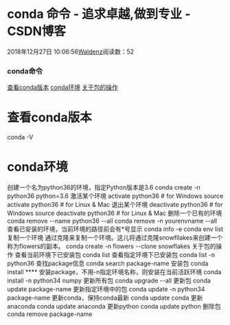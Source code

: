 
# conda 命令 - 追求卓越,做到专业 - CSDN博客


2018年12月27日 10:06:56[Waldenz](https://me.csdn.net/enter89)阅读数：52



### conda命令
[查看conda版本](#conda_1)
[conda环境](#conda_3)
[关于包的操作](#_22)

# 查看conda版本
conda -V
# conda环境
创建一个名为python36的环境，指定Python版本是3.6
conda create -n python36 python=3.6
激活某个环境
activate python36 \# for Windows
source activate python36 \# for Linux & Mac
退出某个环境
deactivate python36 \# for Windows
source deactivate python36 \# for Linux & Mac
删除一个已有的环境
conda remove --name python36 --all
conda remove -n yourenvname --all
查看已安装的环境，当前环境的路径前会有*号显示
conda info -e
conda env list
复制一个环境
通过克隆来复制一个环境。这儿将通过克隆snowfllakes来创建一个称为flowers的副本。
conda create -n flowers --clone snowflakes
关于包的操作
查看当前环境下已安装包
conda list
查看指定环境下已安装包
conda list -n python36
查找package信息
conda search package-name
安装包
conda install ****
安装package，不用-n指定环境名称，则安装在当前活跃环境
conda install -n python34 numpy
更新所有包
conda upgrade  --all
更新包
conda update package-name
更新指定环境中的包
conda update -n python34 package-name
更新conda，保持conda最新
conda update conda
更新anaconda
conda update anaconda
更新python
conda update python
删除包
conda remove package-name


